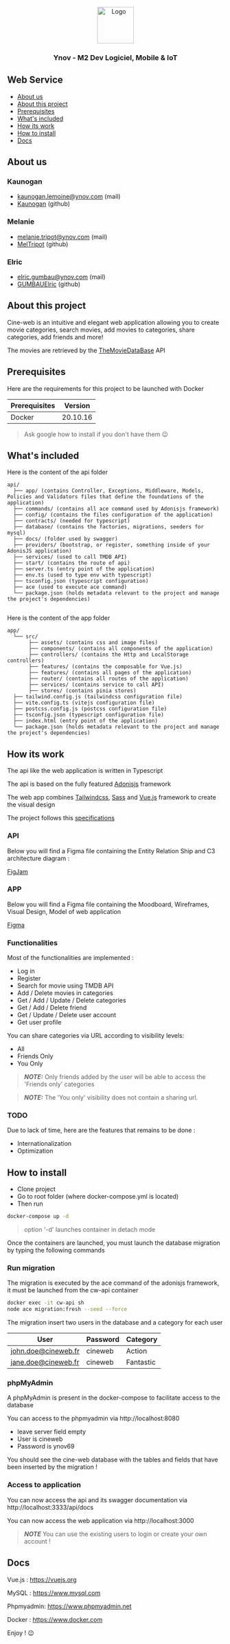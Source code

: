 <p align="center">
  <a href="https://example.com/">
    <img src="https://pbs.twimg.com/profile_images/979714483387092994/PMI-aUXp_400x400.jpg" alt="Logo" width=85 height=85>
  </a>

<h3 align="center">Ynov - M2 Dev Logiciel, Mobile & IoT</h3>
</p>

## Web Service

- [About us](#about-us)
- [About this project](#about-this-project)
- [Prerequisites](#prerequisites)
- [What's included](#whats-included)
- [How its work](#how-its-work)
- [How to install](#how-to-install)
- [Docs](#docs)

## About us

### Kaunogan

- kaunogan.lemoine@ynov.com (mail)
- [Kaunogan](https://github.com/Kaunogan) (github)

### Melanie

- melanie.tripot@ynov.com (mail)
- [MelTripot](https://github.com/MelTripot) (github)


### Elric

- elric.gumbau@ynov.com (mail)
- [GUMBAUElric](https://github.com/GUMBAUElric) (github)

## About this project

Cine-web is an intuitive and elegant web application allowing you to create movie categories, 
search movies, add movies to categories, share categories, add friends and more!

The movies are retrieved by the [TheMovieDataBase](https://www.themoviedb.org/?language=en) API

## Prerequisites

Here are the requirements for this project to be launched with Docker

| Prerequisites | Version  |              
|---------------|----------|
| Docker        | 20.10.16 |

> Ask google how to install if you don't have them 😉

## What's included

Here is the content of the api folder

```text
api/
  ├── app/ (contains Controller, Exceptions, Middleware, Models, Policies and Validators files that define the foundations of the application)
  ├── commands/ (contains all ace command used by Adonisjs framework)
  ├── config/ (contains the files configuration of the application)
  ├── contracts/ (needed for typescript)
  ├── database/ (contains the factories, migrations, seeders for mysql)
  ├── docs/ (folder used by swagger)
  ├── providers/ (bootstrap, or register, something inside of your AdonisJS application)
  ├── services/ (used to call TMDB API)
  ├── start/ (contains the route of api)
  ├── server.ts (entry point of the application)
  ├── env.ts (used to type env with typescript)
  ├── tsconfig.json (typescript configuration)
  ├── ace (used to execute ace command)
  └── package.json (holds metadata relevant to the project and manage the project's dependencies)
  
```

Here is the content of the app folder

```text
app/
  └── src/
       ├── assets/ (contains css and image files)
       ├── components/ (contains all components of the application)
       ├── controllers/ (contains the Http and LocalStorage controllers)
       ├── features/ (contains the composable for Vue.js)
       ├── features/ (contains all pages of the application)
       ├── router/ (contains all routes of the application)
       ├── services/ (contains service to call API)
       ├── stores/ (contains pinia stores)
  ├── tailwind.config.js (tailwindcss configuration file)
  ├── vite.config.ts (vitejs configuration file)
  ├── postcss.config.js (postcss configuration file)
  ├── tsconfig.json (typescript configuration file)
  ├── index.html (entry point of the application)
  └── package.json (holds metadata relevant to the project and manage the project's dependencies)

```

## How its work

The api like the web application is written in Typescript

The api is based on the fully featured [Adonisjs](https://adonisjs.com/) framework

The web app combines [Tailwindcss](https://tailwindcss.com/), [Sass](https://sass-lang.com/) and [Vue.js](https://vuejs.org/) framework
to create the visual design

The project follows this [specifications](https://moodle.ynov.com/pluginfile.php/554817/mod_resource/content/1/Projet%20Web%20Services%20-%20Consignes.pdf)

### API

Below you will find a Figma file containing the Entity Relation Ship and C3 architecture diagram :

[FigJam](https://www.figma.com/file/eu7VK8bDOoIkOdTrZrC72r/Ynov---CineWeb?node-id=0%3A1)

### APP

Below you will find a Figma file containing the Moodboard, Wireframes, Visual Design, Model of web application

[Figma](https://www.figma.com/file/1PNsc7OgLstJWSRTO4OhCL/Ynov---CineWeb?node-id=8%3A55)

### Functionalities

Most of the functionalities are implemented :

- Log in
- Register
- Search for movie using TMDB API
- Add / Delete movies in categories
- Get / Add / Update / Delete categories
- Get / Add / Delete friend
- Get / Update / Delete user account 
- Get user profile

You can share categories via URL according to visibility levels:

- All
- Friends Only
- You Only

> **_NOTE:_** Only friends added by the user will be able to access the 'Friends only' categories

> **_NOTE:_** The 'You only' visibility does not contain a sharing url.

### TODO

Due to lack of time, here are the features that remains to be done :

- Internationalization
- Optimization

## How to install

- Clone project
- Go to root folder (where docker-compose.yml is located)
- Then run

```bash
docker-compose up -d
```

> option '-d' launches container in detach mode

Once the containers are launched, you must launch the database migration by typing the following commands

### Run migration

The migration is executed by the ace command of the adonisjs framework, it must be launched from the cw-api container

```bash
docker exec -it cw-api sh
node ace migration:fresh --seed --force
```
The migration insert two users in the database and a category for each user

| User                | Password | Category  |              
|---------------------|----------|-----------|
| john.doe@cineweb.fr | cineweb  | Action    |
| jane.doe@cineweb.fr | cineweb  | Fantastic |

### phpMyAdmin

A phpMyAdmin is present in the docker-compose to facilitate access to the database

You can access to the phpmyadmin via http://localhost:8080

- leave server field empty
- User is cineweb
- Password is ynov69

You should see the cine-web database with the tables and fields that have been inserted 
by the migration !

### Access to application

You can now access the api and its swagger documentation via http://localhost:3333/api/docs

You can now access the web application via http://localhost:3000

> **_NOTE_** You can use the existing users to login or create your own account !

## Docs

Vue.js : https://vuejs.org

MySQL : https://www.mysql.com

Phpmyadmin: https://www.phpmyadmin.net

Docker : https://www.docker.com

Enjoy ! 😉
